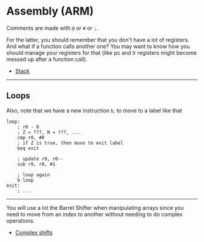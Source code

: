 # Assembly (ARM)

Comments are made with `@` or `#` or  `;`.

For the latter, you should remember that you don't have a lot of registers. And what if a function calls another one? You may want to know how you should manage your registers for that (like pc and lr registers might become messed up after a function call).

* [Stack](functions/stack.md)

<hr class="sl">

## Loops

Also, note that we have a new instruction `b`, to move to a label like that

```arm
loop:
    ; r0 - 0
    ; Z = ???, N = ???, ...
    cmp r0, #0
    ; if Z is true, then move to exit label
    beq exit

    ; update r0, r0--
    sub r0, r0, #1

    ; loop again
    b loop
exit:
    ; ...
```

<hr class="sr">

You will use a lot the Barrel Shifter when manipulating arrays since you need to move from an index to another without needing to do complex operations.

* [Complex shifts](bs/indexed.md)